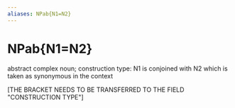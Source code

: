 ```yaml
---
aliases: NPab{N1=N2}
---
```

# NPab{N1=N2}

abstract complex noun; construction type: N1 is conjoined with N2 which is taken as synonymous in the context

[THE BRACKET NEEDS TO BE TRANSFERRED TO THE FIELD "CONSTRUCTION TYPE"]
> 
